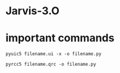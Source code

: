 # Jarvis-3.O




# important commands
```
pyuic5 filename.ui -x -o filename.py
```


```
pyrcc5 filename.qrc -o filename.py
```